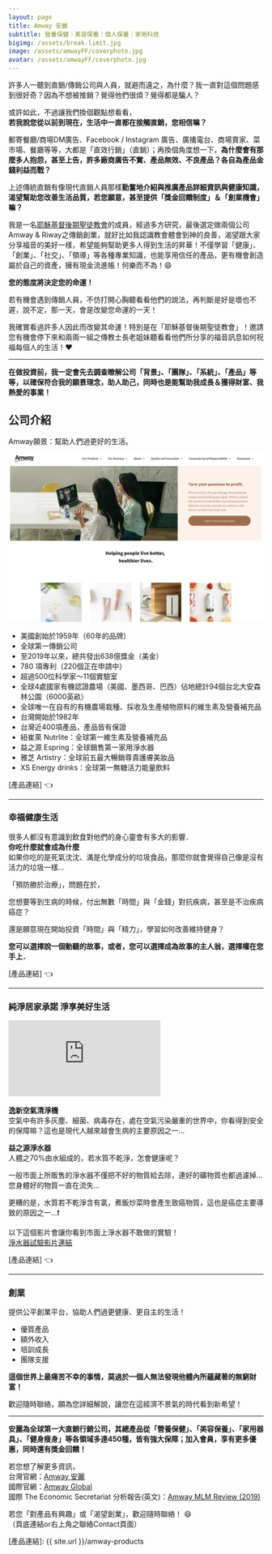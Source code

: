 ```yaml
---
layout: page
title: Amway 安麗
subtitle: 營養保健｜美容保養｜個人保養｜家用科技
bigimg: /assets/break-limit.jpg
image: /assets/amwayFF/coverphoto.jpg
avatar: /assets/amwayFF/coverphoto.jpg
---
```


許多人一聽到直銷/傳銷公司與人員，就避而遠之，為什麼？我一直對這個問題感到很好奇？因為不想被推銷？覺得他們很煩？覺得都是騙人？  

或許如此，不過讓我們換個觀點想看看，  
<b>若我說您從以前到現在，生活中一直都在接觸直銷，您相信嘛？</b>

郵寄餐廳/商場DM廣告、Facebook / Instagram 廣告、廣播電台、商場賣家、菜市場、餐廳等等，大都是「直效行銷」（直銷）；再換個角度想一下，<b>為什麼會有那麼多人抱怨，甚至上告，許多廠商廣告不實、產品無效、不良產品？各自為產品金錢利益而戰？</b>  

上述傳統直銷有像現代直銷人員那樣<b>勤奮地介紹與推廣產品詳細資訊與健康知識，渴望幫助您改善生活品質，若您願意，甚至提供「獎金回饋制度」＆「創業機會」嘛？</b>  


我是一名[耶穌基督後期聖徒教會]的成員，經過多方研究，最後選定做兩個公司Amway & Riway之傳銷創業，就好比如我認識教會體會到神的良善，渴望跟大家分享福音的美好一樣，希望能夠幫助更多人得到生活的昇華！不僅學習「健康」、「創業」、「社交」、「領導」等各種專業知識，也能享用信任的產品，更有機會創造屬於自己的資產，擁有現金流進帳！何樂而不為！:smile:

<b>您的態度將決定您的命運！</b>

若有機會遇到傳銷人員，不仿打開心胸聽看看他們的說法，再判斷是好是壞也不遲，說不定，那一天，會是改變您命運的一天！

我確實看過許多人因此而改變其命運！特別是在「耶穌基督後期聖徒教會」！邀請您有機會停下來和兩兩一組之傳教士長老姐妹聽看看他們所分享的福音訊息如何祝福每個人的生活！:heart:

---

<b>在做投資前，我一定會先去調查瞭解公司「背景」、「團隊」、「系統」、「產品」等等，以確保符合我的願景理念，助人助己，同時也是能幫助我成長＆獲得財富、我熱愛的事業！</b>

## 公司介紹

Amway願景：幫助人們過更好的生活。

![Amway web](/assets/amway.png)

- 美國創始於1959年（60年的品牌）
- 全球第一傳銷公司
- 至2019年以來，總共發出638億獎金（美金）
- 780 項專利（220個正在申請中）
- 超過500位科學家～11個實驗室
- 全球4處國家有機認證農場（美國、墨西哥、巴西）佔地總計94個台北大安森林公園（6000英畝）
- 全球唯一在自有的有機農場栽種、採收及生產植物原料的維生素及營養補充品
- 台灣開始於1982年
- 台灣近400項產品，產品皆有保證
- 紐崔萊 Nutrlite：全球第一維生素及營養補充品
- 益之源 Espring：全球銷售第一家用淨水器
- 雅芝 Artistry：全球前五最大暢銷尊貴護膚美妝品
- XS Energy drinks：全球第一無糖活力能量飲料

[產品連結] :point_left:

---

### 幸福健康生活

很多人都沒有意識到飲食對他們的身心靈會有多大的影響．  
<b>你吃什麼就會成為什麼</b>  
如果你吃的是死氣沈沈、滿是化學成分的垃圾食品，那麼你就會覺得自己像是沒有活力的垃圾一樣...

「預防勝於治療」，問題在於，  

您想要等到生病的時候，付出無數「時間」與「金錢」對抗疾病，甚至是不治疾病癌症？  

還是願意現在開始投資「時間」與「精力」，學習如何改善維持健身？  

<b>您可以選擇說一個動聽的故事，或者，您可以選擇成為故事的主人翁，選擇權在您手上．</b>

[產品連結] :point_left:

---

### 純淨居家承諾 淨享美好生活

<div class="embed-video">
<iframe src="https://www.youtube.com/embed/uytoRK2Yj_k" frameborder="0" allow="accelerometer; autoplay; encrypted-media; gyroscope; picture-in-picture" allowfullscreen></iframe>
</div>

<b>逸新空氣清淨機</b>  
空氣中有許多灰塵、細菌、病毒存在，處在空氣污染嚴重的世界中，你看得到安全的保障嘛？這也是現代人越來越會生病的主要原因之一...

<b>益之源淨水器</b>  
人體之70%由水組成的，若水質不乾淨，怎會健康呢？  

一般市面上所販售的淨水器不僅把不好的物質給去除，連好的礦物質也都過濾掉...您身體好的物質一直在流失...  

更糟的是，水質若不乾淨含有氯，煮飯炒菜時會產生致癌物質，這也是癌症主要導致的原因之一...:exclamation:  

以下這個影片會讓你看到市面上淨水器不敢做的實驗！  
[淨水器試驗影片連結]

[產品連結] :point_left:

---

### 創業
提供公平創業平台，協助人們過更健康、更自主的生活！

* 優質產品
* 額外收入
* 培訓成長
* 團隊支援

<b>這個世界上最痛苦不幸的事情，莫過於一個人無法發現他體內所蘊藏著的無窮財富！</b>

歡迎隨時聯絡，願為您詳細解說，讓您在這經濟不景氣的時代看到新希望！

---

<b>安麗為全球第一大直銷行銷公司，其總產品從「營養保健」、「美容保養」、「家用器具」、「健身瘦身」等各領域多達450種，皆有強大保障；加入會員，享有更多優惠，同時還有獎金回饋！</b>

若您想了解更多資訊，  
台灣官網：[Amway 安麗]  
國際官網：[Amway Global]  
國際 The Economic Secretariat 分析報告(英文)：[Amway MLM Review (2019)]

若您「對產品有興趣」或「渴望創業」，歡迎隨時聯絡！ :smile:  
（頁底連結or右上角之聯絡Contact頁面）

[Amway 安麗]: https://www.amway.com.tw/weblight/about/amway_tw07.aspx
[淨水器試驗影片連結]: https://www.youtube.com/watch?v=em7ipQAFnUY
[Amway Global]: https://www.amwayglobal.com
[Amway MLM Review (2019)]: https://www.ecosecretariat.org/amway-mlm-review/ 
[耶穌基督後期聖徒教會]: https://www.churchofjesuschrist.org/?lang=zho
[產品連結]: {{ site.url }}/amway-products